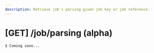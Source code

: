 ```yaml
---
description: Retrieve job's parsing given job key or job reference.
---
```


# \[GET\] /job/parsing \(alpha\)

```text
$ Coming soon...
```

